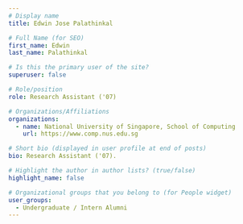 ```yaml
---
# Display name
title: Edwin Jose Palathinkal

# Full Name (for SEO) 
first_name: Edwin
last_name: Palathinkal

# Is this the primary user of the site?
superuser: false

# Role/position
role: Research Assistant ('07)

# Organizations/Affiliations
organizations:
  - name: National University of Singapore, School of Computing
    url: https://www.comp.nus.edu.sg

# Short bio (displayed in user profile at end of posts)
bio: Research Assistant ('07). 

# Highlight the author in author lists? (true/false)
highlight_name: false

# Organizational groups that you belong to (for People widget)
user_groups:
  - Undergraduate / Intern Alumni
---
```

